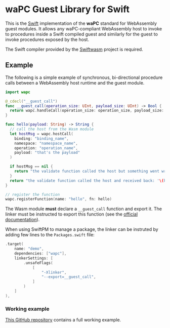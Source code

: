 # waPC Guest Library for Swift

This is the [Swift](https://swift.org/) implementation of the **waPC** standard
for WebAssembly guest modules. It allows any waPC-compliant WebAssembly host to
invoke to procedures inside a Swift compiled guest and similarly for the guest
to invoke procedures exposed by the host.

The Swift compiler provided by the [Swiftwasm](https://swiftwasm.org/) project
is required.

## Example

The following is a simple example of synchronous, bi-directional procedure calls
between a WebAssembly host runtime and the guest module.

```swift
import wapc

@_cdecl("__guest_call")
func __guest_call(operation_size: UInt, payload_size: UInt) -> Bool {
  return wapc.handleCall(operation_size: operation_size, payload_size: payload_size)
}

func hello(payload: String) -> String {
  // call the host from the Wasm module
  let hostMsg = wapc.hostCall(
    binding: "binding_name",
    namespace: "namespace_name",
    operation: "operation_name",
    payload: "that's the payload"
  )

  if hostMsg == nil {
    return "the validate function called the host but something went wrong"
  }
  return "the validate function called the host and received back: '\(hostMsg!)'"
}

// register the function
wapc.registerFunction(name: "hello", fn: hello)
```

The Wasm module **must** declare a `__guest_call` function and export it. The
linker must be instructed to export this function (see the
[official documentation](https://book.swiftwasm.org/examples/exporting-function.html)).

When using SwiftPM to manage a package, the linker can be instruted 
by adding few lines to the `Packages.swift` file:

```swift
.target(
    name: "demo",
    dependencies: ["wapc"],
    linkerSettings: [
        .unsafeFlags(
            [
                "-Xlinker",
                "--export=__guest_call",
            ]
        )
    ]
),
```

### Working example

[This GitHub repository](https://github.com/flavio/wapc-swift-demo) contains
a full working example.
